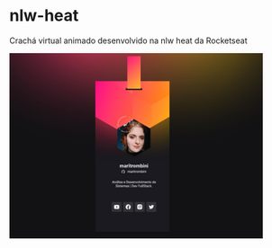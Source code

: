 # nlw-heat
Crachá virtual animado desenvolvido na nlw heat da Rocketseat

<img src="nlwh.jpg" min-width="20px" max-width="20px" width="450px" align="center" alt="Cracha">
